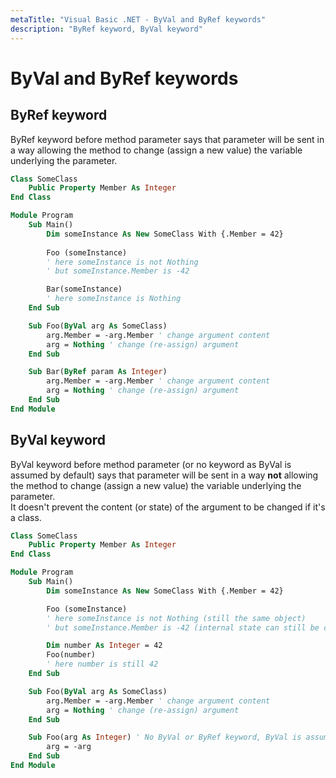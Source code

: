 ```yaml
---
metaTitle: "Visual Basic .NET - ByVal and ByRef keywords"
description: "ByRef keyword, ByVal keyword"
---
```


# ByVal and ByRef keywords



## ByRef keyword


ByRef keyword before method parameter says that parameter will be sent in a way allowing the method to change (assign a new value) the variable underlying the parameter.

```vb
Class SomeClass
    Public Property Member As Integer
End Class

Module Program
    Sub Main()
        Dim someInstance As New SomeClass With {.Member = 42}
    
        Foo (someInstance)
        ' here someInstance is not Nothing
        ' but someInstance.Member is -42

        Bar(someInstance)
        ' here someInstance is Nothing
    End Sub

    Sub Foo(ByVal arg As SomeClass)
        arg.Member = -arg.Member ' change argument content
        arg = Nothing ' change (re-assign) argument
    End Sub

    Sub Bar(ByRef param As Integer)
        arg.Member = -arg.Member ' change argument content
        arg = Nothing ' change (re-assign) argument
    End Sub
End Module

```



## ByVal keyword


ByVal keyword before method parameter (or no keyword as ByVal is assumed by default) says that parameter will be sent in a way **not** allowing the method to change (assign a new value) the variable underlying the parameter.<br />
It doesn't prevent the content (or state) of the argument to be changed if it's a class.

```vb
Class SomeClass
    Public Property Member As Integer
End Class

Module Program
    Sub Main()
        Dim someInstance As New SomeClass With {.Member = 42}

        Foo (someInstance)
        ' here someInstance is not Nothing (still the same object)
        ' but someInstance.Member is -42 (internal state can still be changed)

        Dim number As Integer = 42
        Foo(number)
        ' here number is still 42
    End Sub

    Sub Foo(ByVal arg As SomeClass)
        arg.Member = -arg.Member ' change argument content
        arg = Nothing ' change (re-assign) argument
    End Sub    

    Sub Foo(arg As Integer) ' No ByVal or ByRef keyword, ByVal is assumed
        arg = -arg
    End Sub
End Module

```

